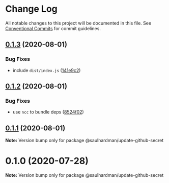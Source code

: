 # Change Log

All notable changes to this project will be documented in this file.
See [Conventional Commits](https://conventionalcommits.org) for commit guidelines.

## [0.1.3](https://github.com/saulhardman/github-actions/compare/@saulhardman/update-github-secret@0.1.2...@saulhardman/update-github-secret@0.1.3) (2020-08-01)


### Bug Fixes

* include `dist/index.js` ([141e9c2](https://github.com/saulhardman/github-actions/commit/141e9c2e82ffc7a50e3765151235967cc10a1ca3))





## [0.1.2](https://github.com/saulhardman/github-actions/compare/@saulhardman/update-github-secret@0.1.1...@saulhardman/update-github-secret@0.1.2) (2020-08-01)


### Bug Fixes

* use `ncc` to bundle deps ([8524f02](https://github.com/saulhardman/github-actions/commit/8524f02dd194ae5ecc7606b3f6f6b965019f7d7e))





## [0.1.1](https://github.com/saulhardman/github-actions/compare/@saulhardman/update-github-secret@0.1.0...@saulhardman/update-github-secret@0.1.1) (2020-08-01)

**Note:** Version bump only for package @saulhardman/update-github-secret





# 0.1.0 (2020-07-28)

**Note:** Version bump only for package @saulhardman/update-github-secret
